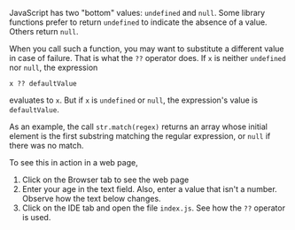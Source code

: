 JavaScript has two "bottom" values: `undefined` and `null`. Some library functions prefer to return `undefined` to indicate the absence of a value. Others return `null`. 

When you call such a function, you may want to substitute a different value in case of failure. That is what the `??` operator does. If `x` is neither `undefined` nor `null`, the expression 

```x ?? defaultValue``` 

evaluates to `x`. But if `x` is `undefined` or `null`, the expression's value is `defaultValue`. 

As an example, the call `str.match(regex)` returns an array whose initial element is the first substring matching the regular expression, or `null` if there was no match. 

To see this in action in a web page, 

1. Click on the Browser tab to see the web page
2. Enter your age in the text field. Also, enter a value that isn't a number. Observe how the text below changes.
3. Click on the IDE tab and open the file `index.js`. See how the `??` operator is used.
